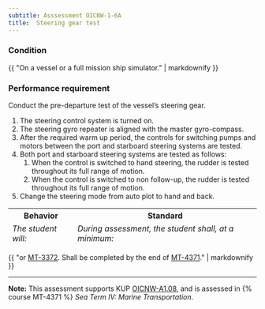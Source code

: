 ```yaml
---
subtitle: Asssessment OICNW-1-6A
title:  Steering gear test
---
```




### Condition

{{ "On a vessel or a full mission ship simulator." | markdownify }}

### Performance requirement 

<table width='100%' class='Guidelines'>
 <thead>
 <tr>
     <th class='thirty'>Behavior</th>
     <th class='seventy'>Standard</th>
 </tr>
 <tr>
     <td><em>The student will:</em></td>
     <td><em>During assessment, the student shall, at a minimum:</em></td>
 </tr>
 </thead>
 <tbody>


<!--rowstart-->

Conduct the pre-departure test of the vessel’s steering gear.

<!--cellbreak-->

1. The steering control system is turned on.
2. The steering gyro repeater is aligned with the master gyro-compass.
3. After the required warm up period, the controls for switching pumps and motors between the port and starboard steering systems are tested.
4. Both port and starboard steering systems are tested as follows: 
    1. When the control is switched to hand steering, the rudder is tested throughout its full range of motion.
    2. When the control is switched to non follow-up, the rudder is tested throughout its full range of motion.
5. Change the steering mode from auto plot to hand and back.

<!--rowend-->


 </tbody>
 </table>

{{ "or [MT-3372](mt-3372). Shall be completed by the end of [MT-4371](mt-4371)." | markdownify }}


*****

**Note:** This assessment supports KUP [OICNW-A1.08]({{site.baseurl}}/tables/21.html#OICNW-A1.08), and is assessed in  {% course  MT-4371 %}  *Sea Term IV: Marine Transportation*. 

